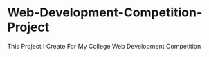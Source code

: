 # Web-Development-Competition-Project
This Project I Create For My College Web Development Competition  
